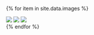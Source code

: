 {% for item in site.data.images %}
<div class="lightbox" id="lightbox{{ forloop.index }}">
  <div class="table">
    <div class="table-cell">
      <img class="close" src="/img/close.svg" />
      <img class="next" src="/img/next.svg" />
      <img class="prev" src="/img/prev.svg" />
      <div class="item" style="background: url('{{ item.image }}') center center no-repeat; background-size: cover;">
      </div>
    </div>
  </div>
</div>
{% endfor %}
